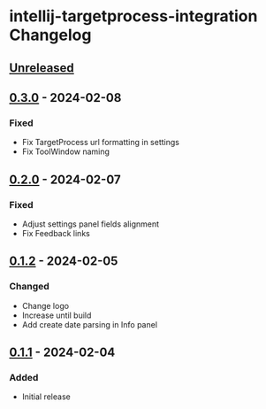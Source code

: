 <!-- Keep a Changelog guide -> https://keepachangelog.com -->

# intellij-targetprocess-integration Changelog

## [Unreleased]

## [0.3.0] - 2024-02-08

### Fixed

- Fix TargetProcess url formatting in settings
- Fix ToolWindow naming

## [0.2.0] - 2024-02-07

### Fixed

- Adjust settings panel fields alignment
- Fix Feedback links

## [0.1.2] - 2024-02-05

### Changed

- Change logo
- Increase until build
- Add create date parsing in Info panel

## [0.1.1] - 2024-02-04

### Added

- Initial release

[Unreleased]: https://github.com/stefanosansone/intellij-targetprocess-integration/compare/v0.3.0...HEAD
[0.3.0]: https://github.com/stefanosansone/intellij-targetprocess-integration/compare/v0.2.0...v0.3.0
[0.2.0]: https://github.com/stefanosansone/intellij-targetprocess-integration/compare/v0.1.2...v0.2.0
[0.1.2]: https://github.com/stefanosansone/intellij-targetprocess-integration/compare/v0.1.1...v0.1.2
[0.1.1]: https://github.com/stefanosansone/intellij-targetprocess-integration/commits/v0.1.1
